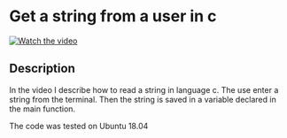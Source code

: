 # Get a string from a user in c

[![Watch the video](https://img.youtube.com/vi/BZTKEpRMvTM/hqdefault.jpg)](https://youtu.be/BZTKEpRMvTM)

## Description

  

In the video I describe how to read a string in language c. The use enter a string from the terminal. Then the string is saved in a variable declared in the main function. 

The code was tested on Ubuntu 18.04

